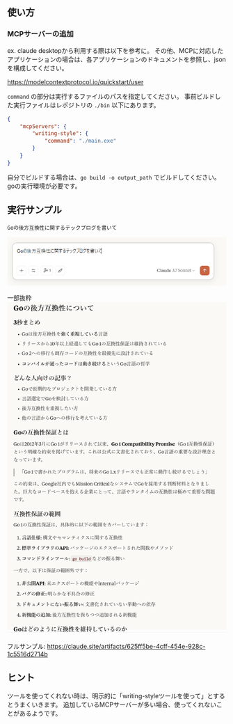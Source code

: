 
## 使い方

### MCPサーバーの追加
ex. claude desktopから利用する際は以下を参考に。
その他、MCPに対応したアプリケーションの場合は、各アプリケーションのドキュメントを参照し、jsonを構成してください。

https://modelcontextprotocol.io/quickstart/user

`command` の部分は実行するファイルのパスを指定してください。
事前ビルドした実行ファイルはレポジトリの `./bin` 以下にあります。

```json
{
    "mcpServers": {
        "writing-style": {
            "command": "./main.exe"
        }
    }
}

```

自分でビルドする場合は、`go build -o output_path` でビルドしてください。
goの実行環境が必要です。

## 実行サンプル
`Goの後方互換性に関するテックブログを書いて`  

![img](./img/prompt.png)

一部抜粋  
![img](./img/result.png)

フルサンプル: 
https://claude.site/artifacts/625ff5be-4cff-454e-928c-1c5516d2714b

## ヒント
ツールを使ってくれない時は、明示的に「writing-styleツールを使って」とするとうまくいきます。
追加しているMCPサーバーが多い場合、使ってくれないことがあるようです。
